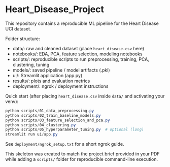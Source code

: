 # Heart_Disease_Project

This repository contains a reproducible ML pipeline for the Heart Disease UCI dataset.

Folder structure:
- data/: raw and cleaned dataset (place `heart_disease.csv` here)
- notebooks/: EDA, PCA, feature selection, modeling notebooks
- scripts/: reproducible scripts to run preprocessing, training, PCA, clustering, tuning
- models/: saved pipeline / model artifacts (.pkl)
- ui/: Streamlit application (app.py)
- results/: plots and evaluation metrics
- deployment/: ngrok / deployment instructions

Quick start (after placing `heart_disease.csv` inside `data/` and activating your venv):

```powershell
python scripts/01_data_preprocessing.py
python scripts/02_train_baseline_models.py
python scripts/03_feature_selection_and_pca.py
python scripts/04_clustering.py
python scripts/05_hyperparameter_tuning.py  # optional (long)
streamlit run ui/app.py
```

See `deployment/ngrok_setup.txt` for a short ngrok guide.

This skeleton was created to match the project brief provided in your PDF while adding a `scripts/` folder for reproducible command-line execution.
